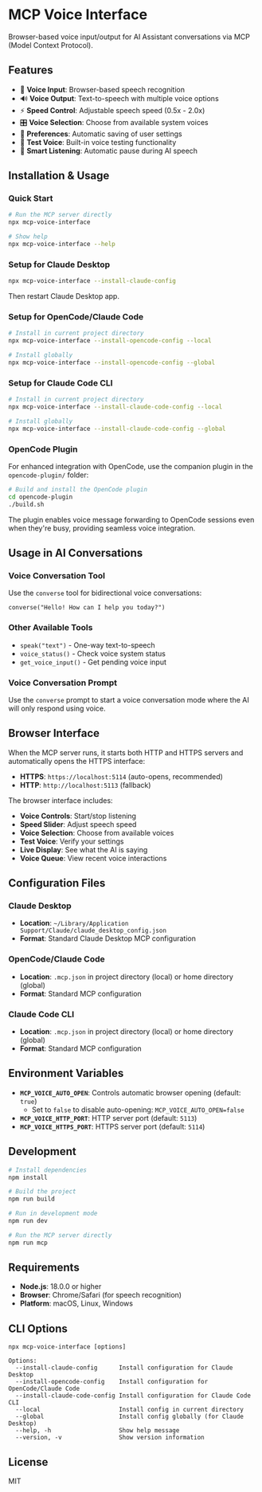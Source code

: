 # MCP Voice Interface

Browser-based voice input/output for AI Assistant conversations via MCP (Model Context Protocol).

## Features

- 🎤 **Voice Input**: Browser-based speech recognition
- 🔊 **Voice Output**: Text-to-speech with multiple voice options  
- ⚡ **Speed Control**: Adjustable speech speed (0.5x - 2.0x)
- 🎛️ **Voice Selection**: Choose from available system voices
- 💾 **Preferences**: Automatic saving of user settings
- 🧪 **Test Voice**: Built-in voice testing functionality
- 🔄 **Smart Listening**: Automatic pause during AI speech

## Installation & Usage

### Quick Start

```bash
# Run the MCP server directly
npx mcp-voice-interface

# Show help
npx mcp-voice-interface --help
```

### Setup for Claude Desktop

```bash
npx mcp-voice-interface --install-claude-config
```

Then restart Claude Desktop app.

### Setup for OpenCode/Claude Code

```bash
# Install in current project directory
npx mcp-voice-interface --install-opencode-config --local

# Install globally 
npx mcp-voice-interface --install-opencode-config --global
```

### Setup for Claude Code CLI

```bash
# Install in current project directory
npx mcp-voice-interface --install-claude-code-config --local

# Install globally 
npx mcp-voice-interface --install-claude-code-config --global
```

### OpenCode Plugin

For enhanced integration with OpenCode, use the companion plugin in the `opencode-plugin/` folder:

```bash
# Build and install the OpenCode plugin
cd opencode-plugin
./build.sh
```

The plugin enables voice message forwarding to OpenCode sessions even when they're busy, providing seamless voice integration.

## Usage in AI Conversations

### Voice Conversation Tool

Use the `converse` tool for bidirectional voice conversations:

```
converse("Hello! How can I help you today?")
```

### Other Available Tools

- `speak("text")` - One-way text-to-speech
- `voice_status()` - Check voice system status  
- `get_voice_input()` - Get pending voice input

### Voice Conversation Prompt

Use the `converse` prompt to start a voice conversation mode where the AI will only respond using voice.

## Browser Interface

When the MCP server runs, it starts both HTTP and HTTPS servers and automatically opens the HTTPS interface:

- **HTTPS**: `https://localhost:5114` (auto-opens, recommended)
- **HTTP**: `http://localhost:5113` (fallback)

The browser interface includes:

- **Voice Controls**: Start/stop listening
- **Speed Slider**: Adjust speech speed  
- **Voice Selection**: Choose from available voices
- **Test Voice**: Verify your settings
- **Live Display**: See what the AI is saying
- **Voice Queue**: View recent voice interactions

## Configuration Files

### Claude Desktop
- **Location**: `~/Library/Application Support/Claude/claude_desktop_config.json`
- **Format**: Standard Claude Desktop MCP configuration

### OpenCode/Claude Code  
- **Location**: `.mcp.json` in project directory (local) or home directory (global)
- **Format**: Standard MCP configuration

### Claude Code CLI
- **Location**: `.mcp.json` in project directory (local) or home directory (global)  
- **Format**: Standard MCP configuration

## Environment Variables

- **`MCP_VOICE_AUTO_OPEN`**: Controls automatic browser opening (default: `true`)
  - Set to `false` to disable auto-opening: `MCP_VOICE_AUTO_OPEN=false`
- **`MCP_VOICE_HTTP_PORT`**: HTTP server port (default: `5113`)
- **`MCP_VOICE_HTTPS_PORT`**: HTTPS server port (default: `5114`)

## Development

```bash
# Install dependencies
npm install

# Build the project
npm run build

# Run in development mode
npm run dev

# Run the MCP server directly
npm run mcp
```

## Requirements

- **Node.js**: 18.0.0 or higher
- **Browser**: Chrome/Safari (for speech recognition)
- **Platform**: macOS, Linux, Windows

## CLI Options

```
npx mcp-voice-interface [options]

Options:
  --install-claude-config      Install configuration for Claude Desktop
  --install-opencode-config    Install configuration for OpenCode/Claude Code  
  --install-claude-code-config Install configuration for Claude Code CLI
  --local                      Install config in current directory
  --global                     Install config globally (for Claude Desktop)
  --help, -h                   Show help message
  --version, -v                Show version information
```

## License

MIT